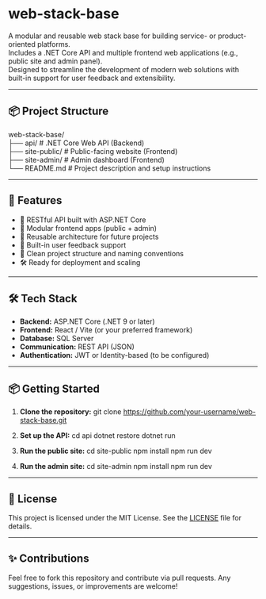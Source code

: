 # web-stack-base

A modular and reusable web stack base for building service- or product-oriented platforms.  
Includes a .NET Core API and multiple frontend web applications (e.g., public site and admin panel).  
Designed to streamline the development of modern web solutions with built-in support for user feedback and extensibility.

---

## 📦 Project Structure

web-stack-base/      
├── api/                    # .NET Core Web API (Backend)    
├── site-public/            # Public-facing website (Frontend)      
├── site-admin/             # Admin dashboard (Frontend)    
└── README.md               # Project description and setup instructions

---

## 🚀 Features

- 🔗 RESTful API built with ASP.NET Core
- 🎨 Modular frontend apps (public + admin)
- 🧩 Reusable architecture for future projects
- 💬 Built-in user feedback support
- 📄 Clean project structure and naming conventions
- 🛠️ Ready for deployment and scaling

---

## 🛠️ Tech Stack

- **Backend:** ASP.NET Core (.NET 9 or later)
- **Frontend:** React / Vite (or your preferred framework)
- **Database:** SQL Server
- **Communication:** REST API (JSON)
- **Authentication:** JWT or Identity-based (to be configured)

---

## 📦 Getting Started

1. **Clone the repository:**
   git clone https://github.com/your-username/web-stack-base.git

2. **Set up the API:**
   cd api
   dotnet restore
   dotnet run

3. **Run the public site:**
   cd site-public
   npm install
   npm run dev

4. **Run the admin site:**
   cd site-admin
   npm install
   npm run dev

---

## 📄 License

This project is licensed under the MIT License. See the [LICENSE](LICENSE) file for details.

---

## ✨ Contributions

Feel free to fork this repository and contribute via pull requests. Any suggestions, issues, or improvements are welcome!
